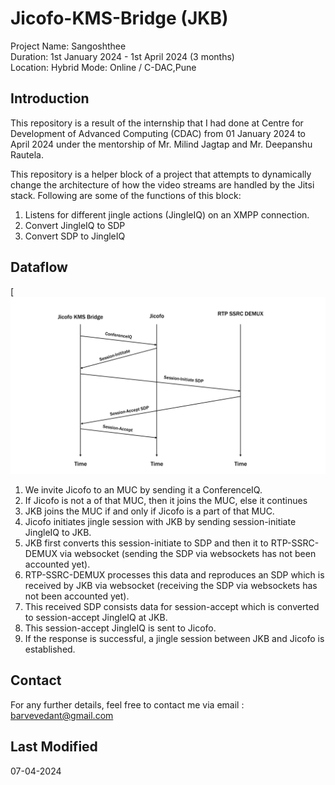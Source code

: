 # Jicofo-KMS-Bridge (JKB)
Project Name: Sangoshthee  
Duration: 1st January 2024 - 1st April 2024 (3 months)  
Location: Hybrid Mode: Online / C-DAC,Pune

## Introduction
This repository is a result of the internship that I had done at Centre for Development of Advanced Computing (CDAC) from 01 January 2024 to April 2024 under the mentorship of Mr. Milind Jagtap and Mr. Deepanshu Rautela.

This repository is a helper block of a project that attempts to dynamically change the architecture of how the video streams are handled by the Jitsi stack.
Following are some of the functions of this block:

1. Listens for different jingle actions (JingleIQ) on an XMPP connection.
2. Convert JingleIQ to SDP
3. Convert SDP to JingleIQ

## Dataflow
[![dataflow](https://github.com/vedantbarve/Jicofo-KMS-Bridge/blob/final/assets/dataflow.png?raw=true)

1. We invite Jicofo to an MUC by sending it a ConferenceIQ.
2. If Jicofo is not a of that MUC, then it joins the MUC, else it continues
3. JKB joins the MUC if and only if Jicofo is a part of that MUC.
4. Jicofo initiates jingle session with JKB by sending session-initiate JingleIQ to JKB.
5. JKB first converts this session-initiate to SDP and then it to RTP-SSRC-DEMUX via websocket (sending the SDP via websockets has not been accounted yet).
6. RTP-SSRC-DEMUX processes this data and reproduces an SDP which is received by JKB via websocket (receiving the SDP via websockets has not been accounted yet).
7. This received SDP consists data for session-accept which is converted to session-accept JingleIQ at JKB.
8. This session-accept JingleIQ is sent to Jicofo.
9. If the response is successful, a jingle session between JKB and Jicofo is established.

## Contact
For any further details, feel free to contact me via email : barvevedant@gmail.com

## Last Modified
07-04-2024

